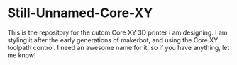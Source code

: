 # Still-Unnamed-Core-XY
This is the repository for the cutom Core XY 3D printer i am designing.  I am styling it after the early generations of makerbot, and using the Core XY toolpath control.  I need an awesome name for it, so if you have anything, let me know!
